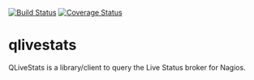 [![Build Status](https://travis-ci.org/haukurk/qlivestats.svg)](https://travis-ci.org/haukurk/qlivestats)
[![Coverage Status](https://coveralls.io/repos/haukurk/qlivestats/badge.svg)](https://coveralls.io/r/haukurk/qlivestats)
# qlivestats
QLiveStats is a library/client to query the Live Status broker for Nagios.

